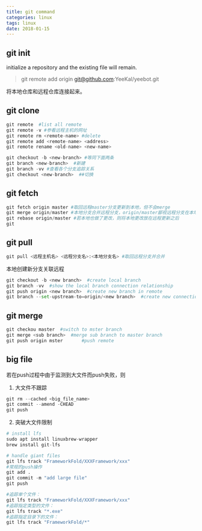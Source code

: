 ```yaml
---
title: git command
categories: linux
tags: linux
date: 2018-01-15
---
```


## git init

initialize a repository and the existing file will remain.

> git remote add origin git@github.com:YeeKal/yeebot.git

将本地仓库和远程仓库连接起来。

## git clone

```python
git remote  #list all remote 
git remote -v #参看远程主机的网址
git remote rm <remote-name> #delete
git remote add <remote-name> <address>
git remote rename <old-name> <new-name>
```

```python
git checkout -b <new-branch> #等同下面两条
git branch <new-branch>  #新建
git branch -vv #查看各个分支追踪关系
git checkout <new-branch>  ##切换
```

## git fetch

```python
git fetch origin master #取回远程master分支更新到本地，但不会merge
git merge origin/master #本地分支合并远程分支，origin/master鄙视远程分支在本地的历史记录
git rebase origin/master #若本地也做了更改，则将本地更改放在远程更新之后
git

```
## git pull

```python
git pull <远程主机名> <远程分支名>:<本地分支名> #取回远程分支并合并
```

本地创建新分支关联远程
```python
git checkout -b <new branch>  #create local branch
git branch -vv  #show the local branch connection relationship
git push origin <new branch>  #create new branch in remote
git branch --set-upstream-to=origin/<new branch>  #create new connection

```
## git merge

```python
git checkou	master  #switch to mster branch
git merge <sub branch>  #merge sub branch to master branch
git push origin mster		#push remote

```

## big file

若在push过程中由于监测到大文件而push失败，则
1. 大文件不跟踪
```python
git rm --cached <big_file_name>
git commit --amend -CHEAD
git push
```

2. 突破大文件限制
```python
# install lfs
sudo apt install linuxbrew-wrapper
brew install git-lfs

# handle giant files
git lfs track "FrameworkFold/XXXFramework/xxx"
#常规的push操作
git add .
git commit -m "add large file"
git push

#追踪单个文件：
git lfs track "FrameworkFold/XXXFramework/xxx"
#追踪指定类型的文件：
git lfs track "*.exe"
#追踪指定目录下的文件：
git lfs track "FrameworkFold/*"

```


